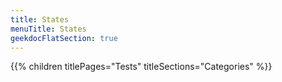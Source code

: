 ```yaml
---
title: States
menuTitle: States 
geekdocFlatSection: true
---
```


{{% children titlePages="Tests" titleSections="Categories" %}}